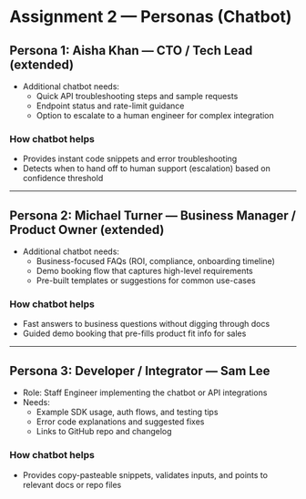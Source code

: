 # Assignment 2 — Personas (Chatbot)

## Persona 1: Aisha Khan — CTO / Tech Lead (extended)

- Additional chatbot needs:
  - Quick API troubleshooting steps and sample requests
  - Endpoint status and rate-limit guidance
  - Option to escalate to a human engineer for complex integration

### How chatbot helps
- Provides instant code snippets and error troubleshooting
- Detects when to hand off to human support (escalation) based on confidence threshold

---

## Persona 2: Michael Turner — Business Manager / Product Owner (extended)

- Additional chatbot needs:
  - Business-focused FAQs (ROI, compliance, onboarding timeline)
  - Demo booking flow that captures high-level requirements
  - Pre-built templates or suggestions for common use-cases

### How chatbot helps
- Fast answers to business questions without digging through docs
- Guided demo booking that pre-fills product fit info for sales

---

## Persona 3: Developer / Integrator — Sam Lee

- Role: Staff Engineer implementing the chatbot or API integrations
- Needs:
  - Example SDK usage, auth flows, and testing tips
  - Error code explanations and suggested fixes
  - Links to GitHub repo and changelog

### How chatbot helps
- Provides copy-pasteable snippets, validates inputs, and points to relevant docs or repo files
